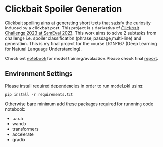 # Clickbait Spoiler Generation

Clickbait spoiling aims at generating short texts that satisfy the curiosity induced by a clickbait post. This project is a derivative of  [Clickbait Challenge 2023 at SemEval 2023](https://pan.webis.de/semeval23/pan23-web/clickbait-challenge.html). This work aims to solve 2 subtasks from challenge i.e. spoiler classification (phrase, passage,multi-line) and generation. This is my final project for the course LIGN-167 (Deep Learning for Natural Language Understanding).<br>

Check out [notebook](https://github.com/Rajasvi/clickbait-spoiler-generation/blob/main/final_notebook.ipynb) for model training/evaluation.Please check final [report](https://github.com/Rajasvi/clickbait-spoiler-generation/blob/main/LIGN_167__Final_Report.pdf).

## Environment Settings
Please install required dependencies in order to run model.pkl using:
```
pip install -r requirements.txt
```

Otherwise bare minimum add these packages required for runnning code notebook:

- torch
- wandb
- transformers
- accelerate
- gradio